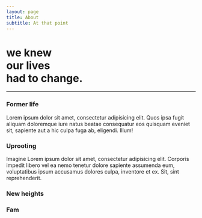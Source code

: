 ```yaml
---
layout: page
title: About
subtitle: At that point
---
```

<h1 class="home--subtitle text--bold">we knew<br>our lives<br> had to change.</h1>
<hr class="divider--gray">

### Former life

Lorem ipsum dolor sit amet, consectetur adipisicing elit. Quos ipsa fugit aliquam doloremque iure natus beatae consequatur eos quisquam eveniet sit, sapiente aut a hic culpa fuga ab, eligendi. Illum!

### Uprooting

Imagine Lorem ipsum dolor sit amet, consectetur adipisicing elit. Corporis impedit libero vel ea nemo tenetur dolore sapiente assumenda eum, voluptatibus ipsum accusamus dolores culpa, inventore et ex. Sit, sint reprehenderit.

### New heights

### Fam

